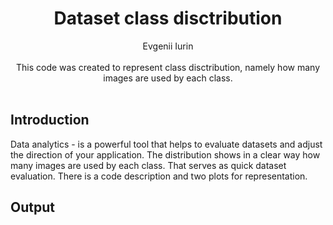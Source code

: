 <div align="center">
<h1>Dataset class disctribution</h1>
Evgenii Iurin
</div>

<br>
<div align="center">
This code was created to represent class disctribution, namely how many images are used by each class.
</div>
<br>

## Introduction
Data analytics - is a powerful tool that helps to evaluate datasets and adjust the direction of your application. The distribution shows in a clear way how many images are used by each class. That serves as quick dataset evaluation. There is a code description and two plots for representation.
## Output
